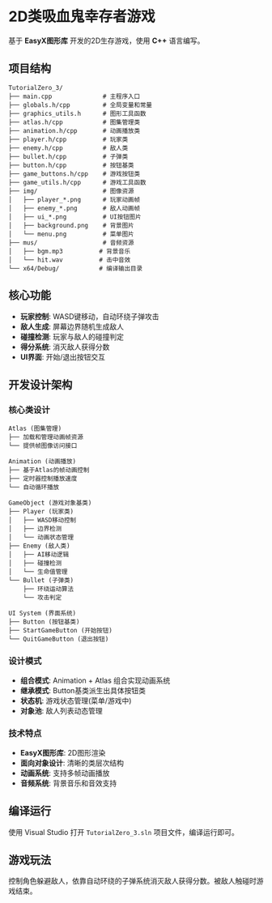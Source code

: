 # 2D类吸血鬼幸存者游戏

基于 **EasyX图形库** 开发的2D生存游戏，使用 **C++** 语言编写。

## 项目结构

```
TutorialZero_3/
├── main.cpp              # 主程序入口
├── globals.h/cpp         # 全局变量和常量
├── graphics_utils.h      # 图形工具函数
├── atlas.h/cpp           # 图集管理类
├── animation.h/cpp       # 动画播放类
├── player.h/cpp          # 玩家类
├── enemy.h/cpp           # 敌人类
├── bullet.h/cpp          # 子弹类
├── button.h/cpp          # 按钮基类
├── game_buttons.h/cpp    # 游戏按钮类
├── game_utils.h/cpp      # 游戏工具函数
├── img/                  # 图像资源
│   ├── player_*.png      # 玩家动画帧
│   ├── enemy_*.png       # 敌人动画帧
│   ├── ui_*.png          # UI按钮图片
│   ├── background.png    # 背景图片
│   └── menu.png          # 菜单图片
├── mus/                  # 音频资源
│   ├── bgm.mp3          # 背景音乐
│   └── hit.wav          # 击中音效
└── x64/Debug/           # 编译输出目录
```

## 核心功能

- **玩家控制**: WASD键移动，自动环绕子弹攻击
- **敌人生成**: 屏幕边界随机生成敌人
- **碰撞检测**: 玩家与敌人的碰撞判定
- **得分系统**: 消灭敌人获得分数
- **UI界面**: 开始/退出按钮交互

## 开发设计架构

### 核心类设计
```
Atlas (图集管理)
├── 加载和管理动画帧资源
└── 提供帧图像访问接口

Animation (动画播放)
├── 基于Atlas的帧动画控制
├── 定时器控制播放速度
└── 自动循环播放

GameObject (游戏对象基类)
├── Player (玩家类)
│   ├── WASD移动控制
│   ├── 边界检测
│   └── 动画状态管理
├── Enemy (敌人类)
│   ├── AI移动逻辑
│   ├── 碰撞检测
│   └── 生命值管理
└── Bullet (子弹类)
    ├── 环绕运动算法
    └── 攻击判定

UI System (界面系统)
├── Button (按钮基类)
├── StartGameButton (开始按钮)
└── QuitGameButton (退出按钮)
```

### 设计模式
- **组合模式**: Animation + Atlas 组合实现动画系统
- **继承模式**: Button基类派生出具体按钮类
- **状态机**: 游戏状态管理(菜单/游戏中)
- **对象池**: 敌人列表动态管理

### 技术特点

- **EasyX图形库**: 2D图形渲染
- **面向对象设计**: 清晰的类层次结构
- **动画系统**: 支持多帧动画播放
- **音频系统**: 背景音乐和音效支持

## 编译运行

使用 Visual Studio 打开 `TutorialZero_3.sln` 项目文件，编译运行即可。

## 游戏玩法

控制角色躲避敌人，依靠自动环绕的子弹系统消灭敌人获得分数。被敌人触碰时游戏结束。
